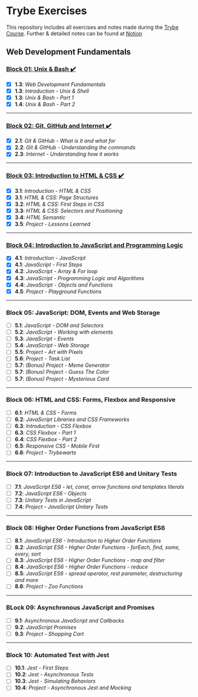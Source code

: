 # Trybe Exercises

This repository includes all exercises and notes made during the [Trybe Course](https://www.betrybe.com/). Further & detailed notes can be found at [Notion](https://basalt-chicken-ecc.notion.site/Trybe-Course-921659907b454ca3a33b6e80c2e9d457)

## Web Development Fundamentals

### [Block 01: Unix & Bash ✔️](https://github.com/RafaelAugustScherer/trybe-exercises/tree/main/01-web_development_fundamentals/block01-unix_%26_bash)

- [X] __1.3__: _Web Development Fundamentals_
- [X] __1.3__: _Introduction - Unix & Shell_
- [X] __1.3__: _Unix & Bash - Part 1_
- [X] __1.4__: _Unix & Bash - Part 2_
---
### [Block 02: Git, GitHub and Internet ✔️](https://github.com/RafaelAugustScherer/trybe-exercises/tree/main/01-web_development_fundamentals/block02-git_github_internet)

- [X] __2.1__: _Git & GitHub - What is it and what for_
- [X] __2.2__: _Git & GitHub - Understanding the commands_
- [X] __2.3__: _Internet - Understanding how it works_
---
### [Block 03: Introduction to HTML & CSS ✔️](https://github.com/RafaelAugustScherer/trybe-exercises/tree/main/01-web_development_fundamentals/block03-html_css)

- [X] __3.1__: _Introduction - HTML & CSS_
- [X] __3.1__: _HTML & CSS: Page Structures_
- [X] __3.2__: _HTML & CSS: First Steps in CSS_
- [X] __3.3__: _HTML & CSS: Selectors and Positioning_
- [X] __3.4__: _HTML Semantic_
- [X] __3.5__: _Project - Lessons Learned_
---
### [Block 04: Introduction to JavaScript and Programming Logic](https://github.com/RafaelAugustScherer/trybe-exercises/tree/main/01-web_development_fundamentals/block04-javascript_%26_programming_logic)

- [X] __4.1__: _Introduction - JavaScript_
- [X] __4.1__: _JavaScript - First Steps_
- [X] __4.2__: _JavaScript - Array & For loop_
- [X] __4.3__: _JavaScript - Programming Logic and Algorithms_
- [X] __4.4__: _JavaScript - Objects and Functions_
- [X] __4.5__: _Project - Playground Functions_
---
### Block 05: JavaScript: DOM, Events and Web Storage

- [ ] __5.1__: _JavaScript - DOM and Selectors_
- [ ] __5.2__: _JavaScript - Working with elements_
- [ ] __5.3__: _JavaScript - Events_
- [ ] __5.4__: _JavaScript - Web Storage_
- [ ] __5.5__: _Project - Art with Pixels_
- [ ] __5.6__: _Project - Task List_
- [ ] __5.7__: _(Bonus) Project - Meme Generator_
- [ ] __5.7__: _(Bonus) Project - Guess The Color_
- [ ] __5.7__: _(Bonus) Project - Mysterious Card_
---
### Block 06: HTML and CSS: Forms, Flexbox and Responsive

- [ ] __6.1__: _HTML & CSS - Forms_
- [ ] __6.2__: _JavaScript Libraries and CSS Frameworks_
- [ ] __6.3__: _Introduction - CSS Flexbox_
- [ ] __6.3__: _CSS Flexbox - Part 1_
- [ ] __6.4__: _CSS Flexbox - Part 2_
- [ ] __6.5__: _Responsive CSS - Mobile First_
- [ ] __6.6__: _Project - Trybewarts_
---
### Block 07: Introduction to JavaScript ES6 and Unitary Tests

- [ ] __7.1__: _JavaScript ES6 - let, const, arrow functions and templates literals_
- [ ] __7.2__: _JavaScript ES6 - Objects_
- [ ] __7.3__: _Unitary Tests in JavaScript_
- [ ] __7.4__: _Project - JavaScript Unitary Tests_
---
### Block 08: Higher Order Functions from JavaScript ES6

- [ ] __8.1__: _JavaScript ES6 - Introduction to Higher Order Functions_
- [ ] __8.2__: _JavaScript ES6 - Higher Order Functions - forEach, find, some, every, sort_
- [ ] __8.3__: _JavaScript ES6 - Higher Order Functions - map and filter_
- [ ] __8.4__: _JavaScript ES6 - Higher Order Functions - reduce_
- [ ] __8.5__: _JavaScript ES6 - spread operator, rest parameter, destructuring and more_
- [ ] __8.6__: _Project - Zoo Functions_
---
### BLock 09: Asynchronous JavaScript and Promises

- [ ] __9.1__: _Asynchronous JavaScript and Callbacks_
- [ ] __9.2__: _JavaScript Promises_
- [ ] __9.3__: _Project - Shopping Cart_
---
### Block 10: Automated Test with Jest

- [ ] __10.1__: _Jest - First Steps_
- [ ] __10.2__: _Jest - Asynchronous Tests_
- [ ] __10.3__: _Jest - Simulating Behaviors_
- [ ] __10.4__: _Project - Asynchronous Jest and Mocking_
